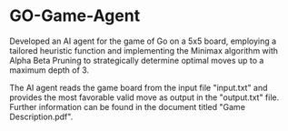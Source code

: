 # GO-Game-Agent
Developed an AI agent for the game of Go on a 5x5 board, employing a tailored heuristic function and implementing the Minimax algorithm with Alpha Beta Pruning to strategically determine optimal moves up to a maximum depth of 3.

The AI agent reads the game board from the input file "input.txt" and provides the most favorable valid move as output in the "output.txt" file. Further information can be found in the document titled "Game Description.pdf".
